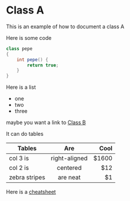 # Class A

This is an example of how to document a class A

Here is some code
```cs
class pepe 
{
    int pepe() {
        return true;
    }
}
```

Here is a list 
* one
* two
* three

maybe you want a link to [Class B](B)

It can do tables

| Tables        | Are           | Cool  |
| ------------- |:-------------:| -----:|
| col 3 is      | right-aligned | $1600 |
| col 2 is      | centered      |   $12 |
| zebra stripes | are neat      |    $1 |

Here is a [cheatsheet](https://github.com/adam-p/markdown-here/wiki/Markdown-Cheatsheet)